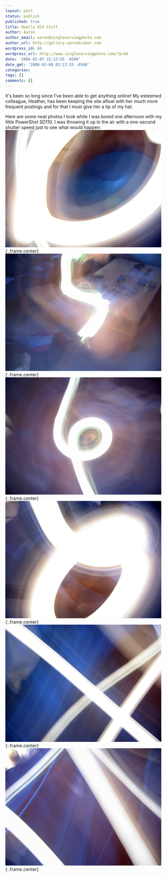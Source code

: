```yaml
---
layout: post
status: publish
published: true
title: Really Old Stuff
author: Aaron
author_email: aaron@singleservingphoto.com
author_url: http://gallery.aaronbieber.com
wordpress_id: 66
wordpress_url: http://www.singleservingphoto.com/?p=66
date: '2006-02-07 22:13:55 -0500'
date_gmt: '2006-02-08 02:13:55 -0500'
categories:
tags: []
comments: []
---
```

It's been so long since I've been able to get anything online! My
esteemed colleague, Heather, has been keeping the site afloat with her
much more frequent postings and for that I must give her a tip of my
hat.

Here are some neat photos I took while I was bored one afternoon with my
little PowerShot SD110. I was throwing it up in the air with a
one-second shutter speed just to see what would happen.
 ![](/ssp/26oct05-01.jpg){:.frame.center}
 ![](/ssp/26oct05-02.jpg){:.frame.center}
 ![](/ssp/26oct05-03.jpg){:.frame.center}
 ![](/ssp/26oct05-04.jpg){:.frame.center}
 ![](/ssp/26oct05-05.jpg){:.frame.center}
 ![](/ssp/26oct05-06.jpg){:.frame.center}
